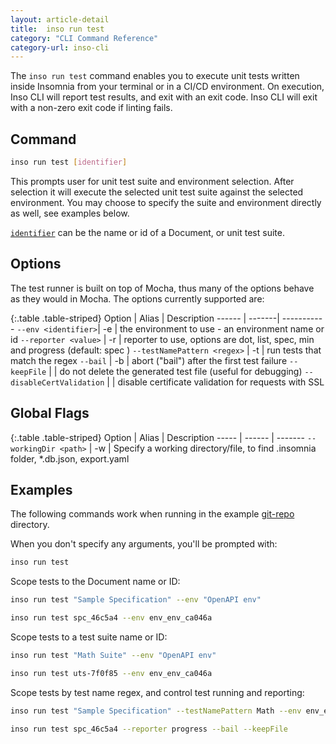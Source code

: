 ```yaml
---
layout: article-detail
title:  inso run test
category: "CLI Command Reference"
category-url: inso-cli
---
```


The `inso run test` command enables you to execute unit tests written inside Insomnia from your terminal or in a CI/CD environment. On execution, Inso CLI will report test results, and exit with an exit code. Inso CLI will exit with a non-zero exit code if linting fails.

## Command

```bash
inso run test [identifier]
```

This prompts user for unit test suite and environment selection. After selection it will execute the selected unit test suite against the selected environment. You may choose to specify the suite and environment directly as well, see examples below.

[`identifier`](/inso-cli/introduction/#the-identifier-argument) can be the name or id of a Document, or unit test suite.

## Options

The test runner is built on top of Mocha, thus many of the options behave as they would in Mocha. The options currently supported are:

{:.table .table-striped}
Option |  Alias | Description
------ | -------| -----------
`--env <identifier>`| -e | the environment to use - an environment name or id
`--reporter <value>` | -r | reporter to use, options are dot, list, spec, min and progress (default: spec )
`--testNamePattern <regex>` | -t | run tests that match the regex
`--bail` | -b | abort ("bail") after the first test failure
`--keepFile` | | do not delete the generated test file (useful for debugging)
`--disableCertValidation` | | disable certificate validation for requests with SSL

## Global Flags

{:.table .table-striped}
Option  | Alias | Description
----- | ------ | -------
`--workingDir <path>` | -w | Specify a working directory/file, to find .insomnia folder, *.db.json, export.yaml

## Examples

The following commands work when running in the example [git-repo](https://github.com/Kong/insomnia/tree/develop/packages/insomnia-inso/src/db/fixtures/git-repo) directory.

When you don't specify any arguments, you'll be prompted with:

```bash
inso run test
```

Scope tests to the Document name or ID:

```bash
inso run test "Sample Specification" --env "OpenAPI env"
```

```bash
inso run test spc_46c5a4 --env env_env_ca046a
```

Scope tests to a test suite name or ID:

```bash
inso run test "Math Suite" --env "OpenAPI env"
```

```bash
inso run test uts-7f0f85 --env env_env_ca046a
```

Scope tests by test name regex, and control test running and reporting:

```bash
inso run test "Sample Specification" --testNamePattern Math --env env_env_ca046a
```

```bash
inso run test spc_46c5a4 --reporter progress --bail --keepFile
```
